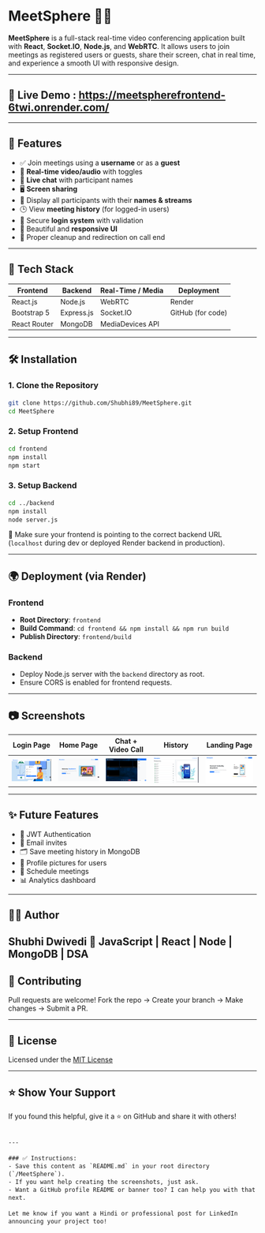 # MeetSphere 🎥💬

**MeetSphere** is a full-stack real-time video conferencing application built with **React**, **Socket.IO**, **Node.js**, and **WebRTC**. It allows users to join meetings as registered users or guests, share their screen, chat in real time, and experience a smooth UI with responsive design.

---

## 🚀 Live Demo  : https://meetspherefrontend-6twi.onrender.com/
---

## 📸 Features

- ✅ Join meetings using a **username** or as a **guest**
- 🎥 **Real-time video/audio** with toggles
- 💬 **Live chat** with participant names
- 🖥️ **Screen sharing**
- 👥 Display all participants with their **names & streams**
- 🕒 View **meeting history** (for logged-in users)
- 🔐 Secure **login system** with validation
- 🎨 Beautiful and **responsive UI** 
- 🔄 Proper cleanup and redirection on call end

---

## 🧱 Tech Stack

| Frontend        | Backend        | Real-Time / Media    | Deployment         |
|-----------------|----------------|-----------------------|--------------------|
| React.js        | Node.js        | WebRTC                | Render             |
| Bootstrap 5     | Express.js     | Socket.IO             | GitHub (for code)  |
| React Router    | MongoDB        | MediaDevices API      |                    |

---



## 🛠️ Installation

### 1. Clone the Repository

```bash
git clone https://github.com/Shubhi89/MeetSphere.git
cd MeetSphere
````

### 2. Setup Frontend

```bash
cd frontend
npm install
npm start
```

### 3. Setup Backend

```bash
cd ../backend
npm install
node server.js
```

🔗 Make sure your frontend is pointing to the correct backend URL (`localhost` during dev or deployed Render backend in production).

---

## 🌍 Deployment (via Render)

### Frontend

* **Root Directory**: `frontend`
* **Build Command**: `cd frontend && npm install && npm run build`
* **Publish Directory**: `frontend/build`

### Backend

* Deploy Node.js server with the `backend` directory as root.
* Ensure CORS is enabled for frontend requests.

---

## 📷 Screenshots


| Login Page                   | Home Page                      | Chat + Video Call           |  History       |  Landing Page     |
| ---------------------------- | ------------------------------ | --------------------------- | -------------- | ----------------- |
| ![](screenshots/signIn.png) | ![](screenshots/home.png) | ![](screenshots/meeting.png) | ![](screenshots/history.png) | ![](screenshots/landingPage.png)

---

## ✨ Future Features

* 🔐 JWT Authentication
* 📧 Email invites
* 🗂️ Save meeting history in MongoDB
* 🧍 Profile pictures for users
* 📅 Schedule meetings
* 📊 Analytics dashboard

---

## 🙋‍♀️ Author

**Shubhi Dwivedi**
🎯 JavaScript | React | Node | MongoDB | DSA
---

## 🤝 Contributing

Pull requests are welcome!
Fork the repo → Create your branch → Make changes → Submit a PR.

---

## 📄 License

Licensed under the [MIT License](LICENSE)

---

## ⭐ Show Your Support

If you found this helpful, give it a ⭐ on GitHub and share it with others!

```

---

### ✅ Instructions:
- Save this content as `README.md` in your root directory (`/MeetSphere`).
- If you want help creating the screenshots, just ask.
- Want a GitHub profile README or banner too? I can help you with that next.

Let me know if you want a Hindi or professional post for LinkedIn announcing your project too!
```
